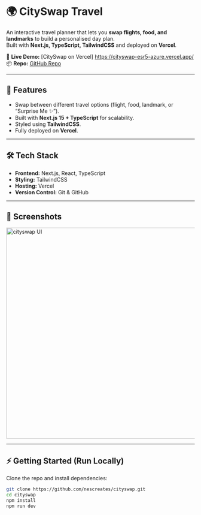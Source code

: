 # 🌍 CitySwap Travel

An interactive travel planner that lets you **swap flights, food, and landmarks** to build a personalised day plan.  
Built with **Next.js, TypeScript, TailwindCSS** and deployed on **Vercel**.

🔗 **Live Demo:** [CitySwap on Vercel] https://cityswap-esr5-azure.vercel.app/ 
📦 **Repo:** [GitHub Repo](https://github.com/nescreates/cityswap)

---

## 🚀 Features
- Swap between different travel options (flight, food, landmark, or “Surprise Me ✨”).
- Built with **Next.js 15 + TypeScript** for scalability.
- Styled using **TailwindCSS**.
- Fully deployed on **Vercel**.

---

## 🛠️ Tech Stack
- **Frontend:** Next.js, React, TypeScript
- **Styling:** TailwindCSS
- **Hosting:** Vercel
- **Version Control:** Git & GitHub

---

## 📸 Screenshots
<img width="1183" height="563" alt="cityswap UI" src="https://github.com/user-attachments/assets/64d6c02b-1579-4122-84da-3b8bc0981d63" />



---

## ⚡ Getting Started (Run Locally)
Clone the repo and install dependencies:

```bash
git clone https://github.com/nescreates/cityswap.git
cd cityswap
npm install
npm run dev

